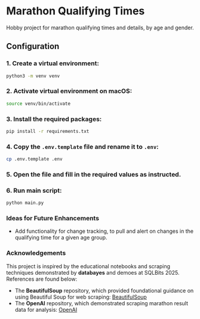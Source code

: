 # Marathon Qualifying Times

Hobby project for marathon qualifying times and details, by age and gender.

## Configuration

### 1. Create a virtual environment:

```bash
python3 -m venv venv
```

### 2. Activate virtual environment on macOS:

```bash
source venv/bin/activate
```

### 3. Install the required packages:

```bash
pip install -r requirements.txt
```

### 4. Copy the `.env.template` file and rename it to `.env`:

```bash
cp .env.template .env
```

### 5. Open the file and fill in the required values as instructed.

### 6. Run main script:

```bash
python main.py
```

### Ideas for Future Enhancements

- Add functionality for change tracking, to pull and alert on changes in the qualifying time for a given age group.

### Acknowledgements

This project is inspired by the educational notebooks and scraping techniques demonstrated by **databayes** and demoes at SQLBits 2025. References are found below:

- The **BeautifulSoup** repository, which provided foundational guidance on using Beautiful Soup for web scraping: [BeautifulSoup](https://github.com/databayes/BeautifulSoup)
- The **OpenAI** repository, which demonstrated scraping marathon result data for analysis: [OpenAI](https://github.com/databayes/OpenAI)
